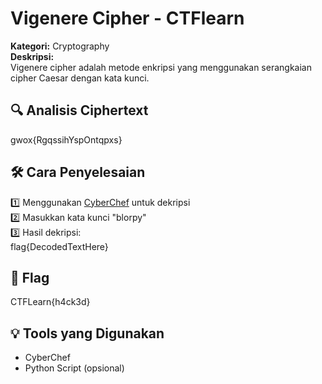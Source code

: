 # Vigenere Cipher - CTFlearn
**Kategori:** Cryptography  
**Deskripsi:**  
Vigenere cipher adalah metode enkripsi yang menggunakan serangkaian cipher Caesar dengan kata kunci.

## 🔍 Analisis Ciphertext  
gwox{RgqssihYspOntqpxs}

## 🛠️ Cara Penyelesaian  
1️⃣ Menggunakan [CyberChef](https://gchq.github.io/CyberChef/) untuk dekripsi  
2️⃣ Masukkan kata kunci "blorpy"  
3️⃣ Hasil dekripsi:  
flag{DecodedTextHere}

## 🎯 Flag  
CTFLearn{h4ck3d}

## 💡 Tools yang Digunakan  
- CyberChef  
- Python Script (opsional)

